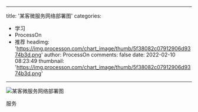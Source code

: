 
---
title: '某客微服务网络部署图'
categories: 
 - 学习
 - ProcessOn
 - 推荐
headimg: 'https://img.processon.com/chart_image/thumb/5f38082c07912906d9374b3d.png'
author: ProcessOn
comments: false
date: 2022-02-10 08:23:49
thumbnail: 'https://img.processon.com/chart_image/thumb/5f38082c07912906d9374b3d.png'
---

<div>   
<img class="thumb" alt="某客微服务网络部署图" src="https://img.processon.com/chart_image/thumb/5f38082c07912906d9374b3d.png" referrerpolicy="no-referrer">
<p>服务</p>  
</div>
            